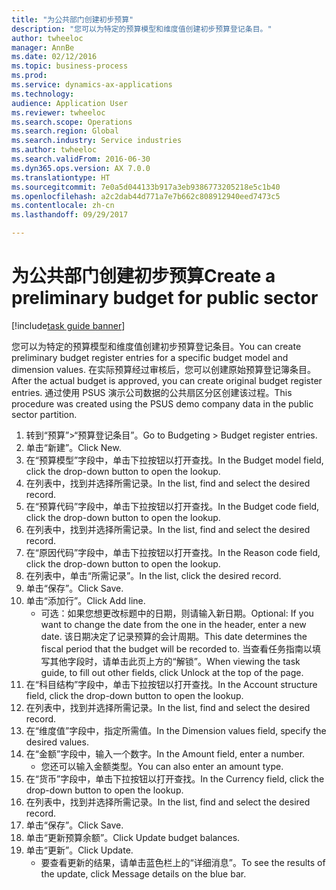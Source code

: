 ```yaml
--- 
title: "为公共部门创建初步预算"
description: "您可以为特定的预算模型和维度值创建初步预算登记条目。"
author: twheeloc
manager: AnnBe
ms.date: 02/12/2016
ms.topic: business-process
ms.prod: 
ms.service: dynamics-ax-applications
ms.technology: 
audience: Application User
ms.reviewer: twheeloc
ms.search.scope: Operations
ms.search.region: Global
ms.search.industry: Service industries
ms.author: twheeloc
ms.search.validFrom: 2016-06-30
ms.dyn365.ops.version: AX 7.0.0
ms.translationtype: HT
ms.sourcegitcommit: 7e0a5d044133b917a3eb9386773205218e5c1b40
ms.openlocfilehash: a2c2dab44d771a7e7b662c808912940eed7473c5
ms.contentlocale: zh-cn
ms.lasthandoff: 09/29/2017

---
```

# <a name="create-a-preliminary-budget-for-public-sector"></a><span data-ttu-id="9479f-103">为公共部门创建初步预算</span><span class="sxs-lookup"><span data-stu-id="9479f-103">Create a preliminary budget for public sector</span></span>

[!include[task guide banner](../../includes/task-guide-banner.md)]

<span data-ttu-id="9479f-104">您可以为特定的预算模型和维度值创建初步预算登记条目。</span><span class="sxs-lookup"><span data-stu-id="9479f-104">You can create preliminary budget register entries for a specific budget model and dimension values.</span></span> <span data-ttu-id="9479f-105">在实际预算经过审核后，您可以创建原始预算登记簿条目。</span><span class="sxs-lookup"><span data-stu-id="9479f-105">After the actual budget is approved, you can create original budget register entries.</span></span> <span data-ttu-id="9479f-106">通过使用 PSUS 演示公司数据的公共扇区分区创建该过程。</span><span class="sxs-lookup"><span data-stu-id="9479f-106">This procedure was created using the PSUS demo company data in the public sector partition.</span></span>

1. <span data-ttu-id="9479f-107">转到“预算”>“预算登记条目”。</span><span class="sxs-lookup"><span data-stu-id="9479f-107">Go to Budgeting > Budget register entries.</span></span>
2. <span data-ttu-id="9479f-108">单击“新建”。</span><span class="sxs-lookup"><span data-stu-id="9479f-108">Click New.</span></span>
3. <span data-ttu-id="9479f-109">在“预算模型”字段中，单击下拉按钮以打开查找。</span><span class="sxs-lookup"><span data-stu-id="9479f-109">In the Budget model field, click the drop-down button to open the lookup.</span></span>
4. <span data-ttu-id="9479f-110">在列表中，找到并选择所需记录。</span><span class="sxs-lookup"><span data-stu-id="9479f-110">In the list, find and select the desired record.</span></span>
5. <span data-ttu-id="9479f-111">在“预算代码”字段中，单击下拉按钮以打开查找。</span><span class="sxs-lookup"><span data-stu-id="9479f-111">In the Budget code field, click the drop-down button to open the lookup.</span></span>
6. <span data-ttu-id="9479f-112">在列表中，找到并选择所需记录。</span><span class="sxs-lookup"><span data-stu-id="9479f-112">In the list, find and select the desired record.</span></span>
7. <span data-ttu-id="9479f-113">在“原因代码”字段中，单击下拉按钮以打开查找。</span><span class="sxs-lookup"><span data-stu-id="9479f-113">In the Reason code field, click the drop-down button to open the lookup.</span></span>
8. <span data-ttu-id="9479f-114">在列表中，单击“所需记录”。</span><span class="sxs-lookup"><span data-stu-id="9479f-114">In the list, click the desired record.</span></span>
9. <span data-ttu-id="9479f-115">单击“保存”。</span><span class="sxs-lookup"><span data-stu-id="9479f-115">Click Save.</span></span>
10. <span data-ttu-id="9479f-116">单击“添加行”。</span><span class="sxs-lookup"><span data-stu-id="9479f-116">Click Add line.</span></span>
    * <span data-ttu-id="9479f-117">可选：如果您想更改标题中的日期，则请输入新日期。</span><span class="sxs-lookup"><span data-stu-id="9479f-117">Optional: If you want to change the date from the one in the header, enter a new date.</span></span> <span data-ttu-id="9479f-118">该日期决定了记录预算的会计周期。</span><span class="sxs-lookup"><span data-stu-id="9479f-118">This date determines the fiscal period that the budget will be recorded to.</span></span> <span data-ttu-id="9479f-119">当查看任务指南以填写其他字段时，请单击此页上方的“解锁”。</span><span class="sxs-lookup"><span data-stu-id="9479f-119">When viewing the task guide, to fill out other fields, click Unlock at the top of the page.</span></span>  
11. <span data-ttu-id="9479f-120">在“科目结构”字段中，单击下拉按钮以打开查找。</span><span class="sxs-lookup"><span data-stu-id="9479f-120">In the Account structure field, click the drop-down button to open the lookup.</span></span>
12. <span data-ttu-id="9479f-121">在列表中，找到并选择所需记录。</span><span class="sxs-lookup"><span data-stu-id="9479f-121">In the list, find and select the desired record.</span></span>
13. <span data-ttu-id="9479f-122">在“维度值”字段中，指定所需值。</span><span class="sxs-lookup"><span data-stu-id="9479f-122">In the Dimension values field, specify the desired values.</span></span>
14. <span data-ttu-id="9479f-123">在“金额”字段中，输入一个数字。</span><span class="sxs-lookup"><span data-stu-id="9479f-123">In the Amount field, enter a number.</span></span>
    * <span data-ttu-id="9479f-124">您还可以输入金额类型。</span><span class="sxs-lookup"><span data-stu-id="9479f-124">You can also enter an amount type.</span></span>  
15. <span data-ttu-id="9479f-125">在“货币”字段中，单击下拉按钮以打开查找。</span><span class="sxs-lookup"><span data-stu-id="9479f-125">In the Currency field, click the drop-down button to open the lookup.</span></span>
16. <span data-ttu-id="9479f-126">在列表中，找到并选择所需记录。</span><span class="sxs-lookup"><span data-stu-id="9479f-126">In the list, find and select the desired record.</span></span>
17. <span data-ttu-id="9479f-127">单击“保存”。</span><span class="sxs-lookup"><span data-stu-id="9479f-127">Click Save.</span></span>
18. <span data-ttu-id="9479f-128">单击“更新预算余额”。</span><span class="sxs-lookup"><span data-stu-id="9479f-128">Click Update budget balances.</span></span>
19. <span data-ttu-id="9479f-129">单击“更新”。</span><span class="sxs-lookup"><span data-stu-id="9479f-129">Click Update.</span></span>
    * <span data-ttu-id="9479f-130">要查看更新的结果，请单击蓝色栏上的“详细消息”。</span><span class="sxs-lookup"><span data-stu-id="9479f-130">To see the results of the update, click Message details on the blue bar.</span></span>  


